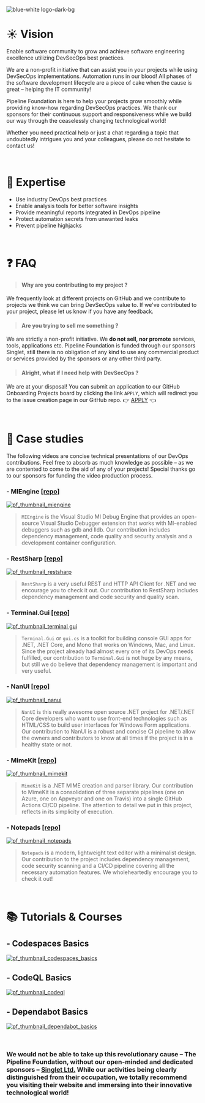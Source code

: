 
![blue-white logo-dark-bg](https://user-images.githubusercontent.com/74899441/133769951-e8e7cdd7-7e74-45bd-beb7-e267329fda46.png)

# :sunny: Vision

Enable software community to grow and achieve software engineering excellence utilizing DevSecOps best practices.

We are a non-profit initiative that can assist you in your projects while using DevSecOps implementations. Automation runs in our blood! All phases of the software development lifecycle are a piece of cake when the cause is great – helping the IT community!

Pipeline Foundation is here to help your projects grow smoothly while providing know-how regarding DevSecOps practices. We thank our sponsors for their continuous support and responsiveness while we build our way through the ceaselessly changing technological world!

Whether you need practical help or just a chat regarding a topic that undoubtedly intrigues you and your colleagues, please do not hesitate to contact us!

<br>

# :muscle: Expertise

- Use industry DevOps best practices
- Enable analysis tools for better software insights
- Provide meaningful reports integrated in DevOps pipeline
- Protect automation secrets from unwanted leaks
- Prevent pipeline highjacks

<br>

# :question: FAQ

> #### Why are you contributing to my project ?
We frequently look at different projects on GitHub and we contribute to projects we think we can bring DevSecOps value to. If we've contributed to your project, please let us know if you have any feedback.

> #### Are you trying to sell me something ?
We are strictly a non-profit initiative. We **do not sell, nor promote** services, tools, applications etc. Pipeline Foundation is funded through our sponsors Singlet, still there is no obligation of any kind to use any commercial product or services provided by the sponsors or any other third party.

> #### Alright, what if I need help with DevSecOps ?
We are at your disposal! You can submit an application to our GitHub Onboarding Projects board by clicking the link `APPLY`, which will redirect you to the issue creation page in our GitHub repo. 
:point_right: [APPLY](https://github.com/pipeline-foundation/projects/issues/new/choose) :point_left:

<br>

# :eyes: Case studies

The following videos are concise technical presentations of our DevOps contributions. Feel free to absorb as much knowledge as possible – as we are contented to come to the aid of any of your projects! Special thanks go to our sponsors for funding the video production process.

### - MIEngine [[repo]](https://github.com/microsoft/MIEngine)
[![pf_thumbnail_miengine](https://user-images.githubusercontent.com/74899441/133768338-5e868738-fecf-41fc-b9f2-46557c8884ca.png)](https://www.youtube.com/watch?v=BWOy1Ir41aU)
> `MIEngine` is the Visual Studio MI Debug Engine that provides an open-source Visual Studio Debugger extension that works with MI-enabled debuggers such as gdb and lldb. Our contribution includes dependency management, code quality and security analysis and a development container configuration.

### - RestSharp [[repo]](https://github.com/restsharp/RestSharp)
[![pf_thumbnail_restsharp](https://user-images.githubusercontent.com/74899441/133768362-2acf78ea-fc77-4672-9ef9-abc747941a42.png)](https://www.youtube.com/watch?v=GoolULpAhSQ)
> `RestSharp` is a very useful REST and HTTP API Client for .NET and we encourage you to check it out. Our contribution to RestSharp includes dependency management and code security and quality scan.

### - Terminal.Gui [[repo]](https://github.com/migueldeicaza/gui.cs)
[![pf_thumbnail_terminal gui](https://user-images.githubusercontent.com/74899441/133768375-0acf6efb-a9b8-4f63-a601-370984bba699.png)](https://www.youtube.com/watch?v=mUpt8kyGHx0)
> `Terminal.Gui` or `gui.cs` is a toolkit for building console GUI apps for .NET, .NET Core, and Mono that works on Windows, Mac, and Linux. Since the project already had almost every one of its DevOps needs fulfilled, our contribution to `Terminal.Gui` is not huge by any means, but still we do believe that dependency management is important and very useful.

### - NanUI [[repo]](https://github.com/NetDimension/NanUI)
[![pf_thumbnail_nanui](https://user-images.githubusercontent.com/74899441/133768392-0d7c4d0b-ec68-4153-b9c7-13ddaff63121.png)](https://www.youtube.com/watch?v=xeeE6IjiAaU)
> `NanUI` is this really awesome open source .NET project for .NET/.NET Core developers who want to use front-end technologies such as HTML/CSS to build user interfaces for Windows Form applications. Our contribution to NanUI is a robust and concise CI pipeline to allow the owners and contributors to know at all times if the project is in a healthy state or not.

### - MimeKit [[repo]](https://github.com/jstedfast/MimeKit)
[![pf_thumbnail_mimekit](https://user-images.githubusercontent.com/74899441/133768413-336dcbc8-ddc5-40e7-a36b-96f3276c7ec2.png)](https://www.youtube.com/watch?v=4ppEfl40kwQ)
> `MimeKit` is a .NET MIME creation and parser library. Our contribution to MimeKit is a consolidation of three separate pipelines (one on Azure, one on Appveyor and one on Travis) into a single GitHub Actions CI/CD pipeline. The attention to detail we put in this project, reflects in its simplicity of execution.

### - Notepads [[repo]](https://github.com/JasonStein/Notepads)
[![pf_thumbnail_notepads](https://user-images.githubusercontent.com/74899441/133767701-d4c08d4c-22bd-4444-9039-24ceb7f9d2ff.png)](https://www.youtube.com/watch?v=g7v9TO4mFbg)
> `Notepads` is a modern, lightweight text editor with a minimalist design. Our contribution to the project includes dependency management, code security scanning and a CI/CD pipeline covering all the necessary automation features. We wholeheartedly encourage you to check it out!

<br>

# :books: Tutorials & Courses

## - Codespaces Basics
[![pf_thumbnail_codespaces_basics](https://user-images.githubusercontent.com/74899441/133769144-0a160a9a-8d55-438f-8963-3de9fb2a7a38.png)](https://www.youtube.com/watch?v=9PHZUk7piPQ)

## - CodeQL Basics
[![pf_thumbnail_codeql](https://user-images.githubusercontent.com/74899441/133769133-ffc6228a-ea3c-4892-9581-55c23aa8ee0a.png)](https://www.youtube.com/watch?v=ofJWsYQobiI)

## - Dependabot Basics
[![pf_thumbnail_dependabot_basics](https://user-images.githubusercontent.com/74899441/133769125-101693aa-1c09-40f5-8fae-c13886a38c3d.png)](https://www.youtube.com/watch?v=C8T5mXqKi9k)

<br>

### We would not be able to take up this revolutionary cause – The Pipeline Foundation, without our open-minded and dedicated sponsors – [Singlet Ltd.](https://singlet.dev/) While our activities being clearly distinguished from their occupation, we totally recommend you visiting their website and immersing into their innovative technological world!

<!--

**Here are some ideas to get you started:**

🙋‍♀️ A short introduction - what is your organization all about?
🌈 Contribution guidelines - how can the community get involved?
👩‍💻 Useful resources - where can the community find your docs? Is there anything else the community should know?
🍿 Fun facts - what does your team eat for breakfast?
🧙 Remember, you can do mighty things with the power of [Markdown](https://guides.github.com/features/mastering-markdown/)
-->
